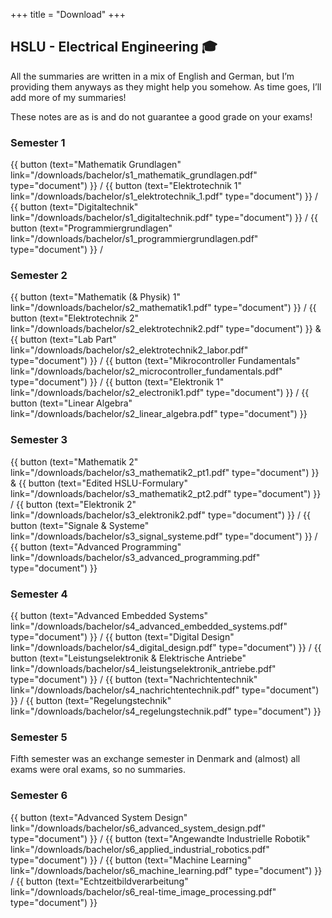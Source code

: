 +++
title = "Download"
+++

## HSLU - Electrical Engineering 🎓

All the summaries are written in a mix of English and German, but I’m providing them anyways as they might help you somehow. As time goes, I’ll add more of my summaries!

These notes are as is and do not guarantee a good grade on your exams!

### Semester 1

{{ button (text="Mathematik Grundlagen" link="/downloads/bachelor/s1_mathematik_grundlagen.pdf" type="document") }} /
{{ button (text="Elektrotechnik 1"      link="/downloads/bachelor/s1_elektrotechnik_1.pdf"      type="document") }} /
{{ button (text="Digitaltechnik"        link="/downloads/bachelor/s1_digitaltechnik.pdf"        type="document") }} /
{{ button (text="Programmiergrundlagen" link="/downloads/bachelor/s1_programmiergrundlagen.pdf" type="document") }} /

### Semester 2


{{ button (text="Mathematik (& Physik) 1"      link="/downloads/bachelor/s2_mathematik1.pdf"                  type="document") }} /
{{ button (text="Elektrotechnik 2"             link="/downloads/bachelor/s2_elektrotechnik2.pdf"              type="document") }} &
{{ button (text="Lab Part"                     link="/downloads/bachelor/s2_elektrotechnik2_labor.pdf"        type="document") }} /
{{ button (text="Mikrocontroller Fundamentals" link="/downloads/bachelor/s2_microcontroller_fundamentals.pdf" type="document") }} /
{{ button (text="Elektronik 1"                 link="/downloads/bachelor/s2_electronik1.pdf"                  type="document") }} /
{{ button (text="Linear Algebra"               link="/downloads/bachelor/s2_linear_algebra.pdf"               type="document") }}

### Semester 3

{{ button (text="Mathematik 2"          link="/downloads/bachelor/s3_mathematik2_pt1.pdf"      type="document") }} &
{{ button (text="Edited HSLU-Formulary" link="/downloads/bachelor/s3_mathematik2_pt2.pdf"      type="document") }} /
{{ button (text="Elektronik 2"          link="/downloads/bachelor/s3_elektronik2.pdf"          type="document") }} /
{{ button (text="Signale & Systeme"     link="/downloads/bachelor/s3_signal_systeme.pdf"       type="document") }} /
{{ button (text="Advanced Programming"  link="/downloads/bachelor/s3_advanced_programming.pdf" type="document") }}

### Semester 4

{{ button (text="Advanced Embedded Systems"                  link="/downloads/bachelor/s4_advanced_embedded_systems.pdf"    type="document") }} /
{{ button (text="Digital Design"                             link="/downloads/bachelor/s4_digital_design.pdf"               type="document") }} /
{{ button (text="Leistungselektronik & Elektrische Antriebe" link="/downloads/bachelor/s4_leistungselektronik_antriebe.pdf" type="document") }} /
{{ button (text="Nachrichtentechnik"                         link="/downloads/bachelor/s4_nachrichtentechnik.pdf"           type="document") }} /
{{ button (text="Regelungstechnik"                           link="/downloads/bachelor/s4_regelungstechnik.pdf"             type="document") }}

### Semester 5

Fifth semester was an exchange semester in Denmark and (almost) all exams were oral exams, so no summaries.

### Semester 6

{{ button (text="Advanced System Design" link="/downloads/bachelor/s6_advanced_system_design.pdf" type="document") }} /
{{ button (text="Angewandte Industrielle Robotik" link="/downloads/bachelor/s6_applied_industrial_robotics.pdf" type="document") }} /
{{ button (text="Machine Learning" link="/downloads/bachelor/s6_machine_learning.pdf" type="document") }} /
{{ button (text="Echtzeitbildverarbeitung" link="/downloads/bachelor/s6_real-time_image_processing.pdf" type="document") }}
